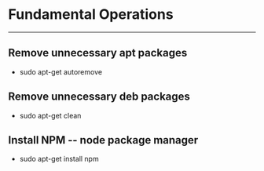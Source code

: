 # Fundamental Operations
---
## Remove unnecessary apt packages
 * sudo apt-get autoremove

## Remove unnecessary deb packages
* sudo apt-get clean

## Install NPM -- node package manager
* sudo apt-get install npm